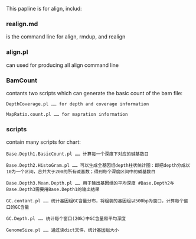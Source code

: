 This papline is for align, includ:

### realign.md  
is the command line for align, rmdup, and realign  

### align.pl  
can used for producing all align command line  


### BamCount  
contants two scripts which can generate the basic count of the bam file:  
```
DepthCoverage.pl …… for depth and coverage information  
  
MapRatio.count.pl …… for mapration information  
```

### scripts  
contain many scripts for chart:
```
Base.Depth1.BasicCount.pl …… 计算每一个深度下对应的碱基数目

Base.Depth2.HistoGram.pl …… 可以生成全基因组depth柱状统计图：即把depth分成以10为一个区间，合并大于200的所有碱基数；得到每个深度区间中的碱基数目

Base.Depth3.Mean.Depth.pl …… 用于输出基因组的平均深度 #Base.Depth2与Base.Depth3需要用Base.Depth1的输出结果

GC.contant.pl …… 统计基因组GC含量分布，将组装的基因组以500bp为窗口，计算每个窗口的GC含量

GC.Depth.pl …… 统计每个窗口(20k)中GC含量和平均深度

GenomeSize.pl …… 通过读dict文件，统计基因组大小
```
